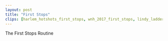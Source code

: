 ```yaml
---
layout: post
title: "First Stops"
clips: [harlem_hotshots_first_stops, wnh_2017_first_stops, lindy_ladder_first_stops]
---
```


The First Stops Routine
